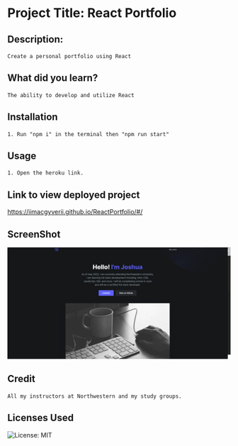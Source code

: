 
# Project Title: React Portfolio
## Description:
    Create a personal portfolio using React
## What did you learn?
    The ability to develop and utilize React
## Installation
    1. Run "npm i" in the terminal then "npm run start"
## Usage
    1. Open the heroku link.
## Link to view deployed project
https://iimacgyverii.github.io/ReactPortfolio/#/
## ScreenShot
![Demo Video](https://github.com/IIMacGyverII/ReactPortfolio/raw/main/screenshot.png)
## Credit
    All my instructors at Northwestern and my study groups.
## Licenses Used
![License: MIT](https://img.shields.io/badge/License-MIT-yellow.svg)

